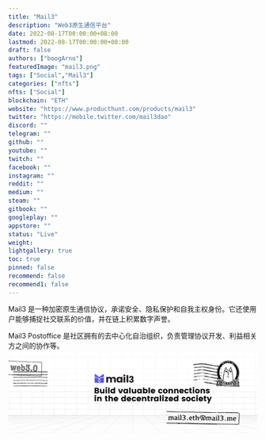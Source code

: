 ```yaml
---
title: "Mail3"
description: "Web3原生通信平台"
date: 2022-08-17T00:00:00+08:00
lastmod: 2022-08-17T00:00:00+08:00
draft: false
authors: ["boogArno"]
featuredImage: "mail3.png"
tags: ["Social","Mail3"]
categories: ["nfts"]
nfts: ["Social"]
blockchain: "ETH"
website: "https://www.producthunt.com/products/mail3"
twitter: "https://mobile.twitter.com/mail3dao"
discord: ""
telegram: ""
github: ""
youtube: ""
twitch: ""
facebook: ""
instagram: ""
reddit: ""
medium: ""
steam: ""
gitbook: ""
googleplay: ""
appstore: ""
status: "Live"
weight: 
lightgallery: true
toc: true
pinned: false
recommend: false
recommend1: false
---
```

Mail3 是一种加密原生通信协议，承诺安全、隐私保护和自我主权身份。它还使用户能够捕捉社交联系的价值，并在链上积累数字声誉。

Mail3 Postoffice 是社区拥有的去中心化自治组织，负责管理协议开发、利益相关方之间的协作等。![1500x500](1500x500.png)